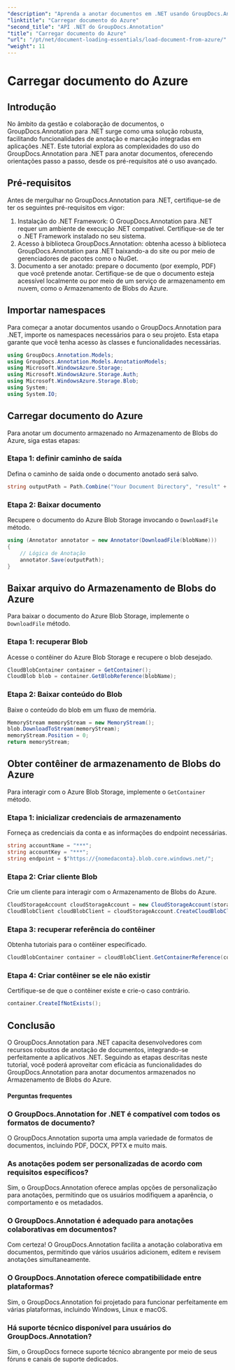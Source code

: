 ```yaml
---
"description": "Aprenda a anotar documentos em .NET usando GroupDocs.Annotation. Tutorial passo a passo para integração perfeita com o Armazenamento de Blobs do Azure."
"linktitle": "Carregar documento do Azure"
"second_title": "API .NET do GroupDocs.Annotation"
"title": "Carregar documento do Azure"
"url": "/pt/net/document-loading-essentials/load-document-from-azure/"
"weight": 11
---
```


# Carregar documento do Azure

## Introdução
No âmbito da gestão e colaboração de documentos, o GroupDocs.Annotation para .NET surge como uma solução robusta, facilitando funcionalidades de anotação e marcação integradas em aplicações .NET. Este tutorial explora as complexidades do uso do GroupDocs.Annotation para .NET para anotar documentos, oferecendo orientações passo a passo, desde os pré-requisitos até o uso avançado.
## Pré-requisitos
Antes de mergulhar no GroupDocs.Annotation para .NET, certifique-se de ter os seguintes pré-requisitos em vigor:
1. Instalação do .NET Framework: O GroupDocs.Annotation para .NET requer um ambiente de execução .NET compatível. Certifique-se de ter o .NET Framework instalado no seu sistema.
2. Acesso à biblioteca GroupDocs.Annotation: obtenha acesso à biblioteca GroupDocs.Annotation para .NET baixando-a do site ou por meio de gerenciadores de pacotes como o NuGet.
3. Documento a ser anotado: prepare o documento (por exemplo, PDF) que você pretende anotar. Certifique-se de que o documento esteja acessível localmente ou por meio de um serviço de armazenamento em nuvem, como o Armazenamento de Blobs do Azure.

## Importar namespaces
Para começar a anotar documentos usando o GroupDocs.Annotation para .NET, importe os namespaces necessários para o seu projeto. Esta etapa garante que você tenha acesso às classes e funcionalidades necessárias.
```csharp
using GroupDocs.Annotation.Models;
using GroupDocs.Annotation.Models.AnnotationModels;
using Microsoft.WindowsAzure.Storage;
using Microsoft.WindowsAzure.Storage.Auth;
using Microsoft.WindowsAzure.Storage.Blob;
using System;
using System.IO;
```

## Carregar documento do Azure
Para anotar um documento armazenado no Armazenamento de Blobs do Azure, siga estas etapas:
### Etapa 1: definir caminho de saída
Defina o caminho de saída onde o documento anotado será salvo.
```csharp
string outputPath = Path.Combine("Your Document Directory", "result" + Path.GetExtension("input.pdf"));
```
### Etapa 2: Baixar documento
Recupere o documento do Azure Blob Storage invocando o `DownloadFile` método.
```csharp
using (Annotator annotator = new Annotator(DownloadFile(blobName)))
{
    // Lógica de Anotação
    annotator.Save(outputPath);
}
```
## Baixar arquivo do Armazenamento de Blobs do Azure
Para baixar o documento do Azure Blob Storage, implemente o `DownloadFile` método.
### Etapa 1: recuperar Blob
Acesse o contêiner do Azure Blob Storage e recupere o blob desejado.
```csharp
CloudBlobContainer container = GetContainer();
CloudBlob blob = container.GetBlobReference(blobName);
```
### Etapa 2: Baixar conteúdo do Blob
Baixe o conteúdo do blob em um fluxo de memória.
```csharp
MemoryStream memoryStream = new MemoryStream();
blob.DownloadToStream(memoryStream);
memoryStream.Position = 0;
return memoryStream;
```
## Obter contêiner de armazenamento de Blobs do Azure
Para interagir com o Azure Blob Storage, implemente o `GetContainer` método.
### Etapa 1: inicializar credenciais de armazenamento
Forneça as credenciais da conta e as informações do endpoint necessárias.
```csharp
string accountName = "***";
string accountKey = "***";
string endpoint = $"https://{nomedaconta}.blob.core.windows.net/";
```
### Etapa 2: Criar cliente Blob
Crie um cliente para interagir com o Armazenamento de Blobs do Azure.
```csharp
CloudStorageAccount cloudStorageAccount = new CloudStorageAccount(storageCredentials, new Uri(endpoint), null, null, null);
CloudBlobClient cloudBlobClient = cloudStorageAccount.CreateCloudBlobClient();
```
### Etapa 3: recuperar referência do contêiner
Obtenha tutoriais para o contêiner especificado.
```csharp
CloudBlobContainer container = cloudBlobClient.GetContainerReference(containerName);
```
### Etapa 4: Criar contêiner se ele não existir
Certifique-se de que o contêiner existe e crie-o caso contrário.
```csharp
container.CreateIfNotExists();
```

## Conclusão
O GroupDocs.Annotation para .NET capacita desenvolvedores com recursos robustos de anotação de documentos, integrando-se perfeitamente a aplicativos .NET. Seguindo as etapas descritas neste tutorial, você poderá aproveitar com eficácia as funcionalidades do GroupDocs.Annotation para anotar documentos armazenados no Armazenamento de Blobs do Azure.
#### Perguntas frequentes
### O GroupDocs.Annotation for .NET é compatível com todos os formatos de documento?
O GroupDocs.Annotation suporta uma ampla variedade de formatos de documentos, incluindo PDF, DOCX, PPTX e muito mais.
### As anotações podem ser personalizadas de acordo com requisitos específicos?
Sim, o GroupDocs.Annotation oferece amplas opções de personalização para anotações, permitindo que os usuários modifiquem a aparência, o comportamento e os metadados.
### O GroupDocs.Annotation é adequado para anotações colaborativas em documentos?
Com certeza! O GroupDocs.Annotation facilita a anotação colaborativa em documentos, permitindo que vários usuários adicionem, editem e revisem anotações simultaneamente.
### O GroupDocs.Annotation oferece compatibilidade entre plataformas?
Sim, o GroupDocs.Annotation foi projetado para funcionar perfeitamente em várias plataformas, incluindo Windows, Linux e macOS.
### Há suporte técnico disponível para usuários do GroupDocs.Annotation?
Sim, o GroupDocs fornece suporte técnico abrangente por meio de seus fóruns e canais de suporte dedicados.
